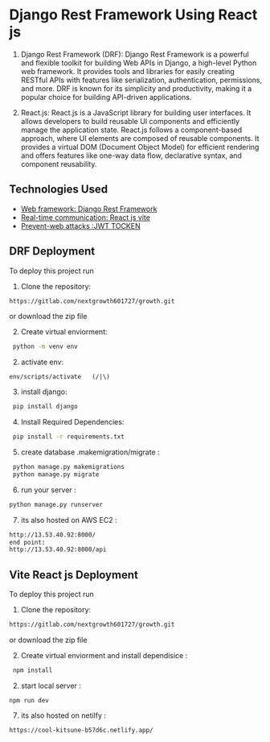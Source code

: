 
# Django Rest Framework  Using React js 

1. Django Rest Framework (DRF):
Django Rest Framework is a powerful and flexible toolkit for building Web APIs in Django, a high-level Python web framework. It provides tools and libraries for easily creating RESTful APIs with features like serialization, authentication, permissions, and more. DRF is known for its simplicity and productivity, making it a popular choice for building API-driven applications.

2. React.js:
React.js is a JavaScript library for building user interfaces. It allows developers to build reusable UI components and efficiently manage the application state. React.js follows a component-based approach, where UI elements are composed of reusable components. It provides a virtual DOM (Document Object Model) for efficient rendering and offers features like one-way data flow, declarative syntax, and component reusability.



## Technologies Used

 - [Web framework: Django Rest Framework]()
 - [Real-time communication: React js vite]()
 - [Prevent-web attacks :JWT TOCKEN]()
 


##  DRF Deployment

To deploy this project run


1. Clone the repository:

```bash
https://gitlab.com/nextgrowth601727/growth.git
```
or download the zip file 

2. Create virtual enviorment:

```bash
 python -m venv env
```
2. activate env:

```bashe
env/scripts/activate   (/|\)
```
3. install django:

```bash
 pip install django

```


4. Install Required Dependencies:

```bash
 pip install -r requirements.txt

```
5. create database .makemigration/migrate :

```bash
 python manage.py makemigrations
 python manage.py migrate

```

6. run your server :

```bash
python manage.py runserver 

```
7. its also hosted on AWS EC2  :

```bash
http://13.53.40.92:8000/
end point:
http://13.53.40.92:8000/api

```

##  Vite React js  Deployment

To deploy this project run


1. Clone the repository:

```bash
https://gitlab.com/nextgrowth601727/growth.git
```
or download the zip file 

2. Create virtual enviorment and install dependisice :

```bash
 npm install 
```
2. start local server :

```bashe
npm run dev 
```

7. its also hosted on netilfy  :

```bash
https://cool-kitsune-b57d6c.netlify.app/

```





